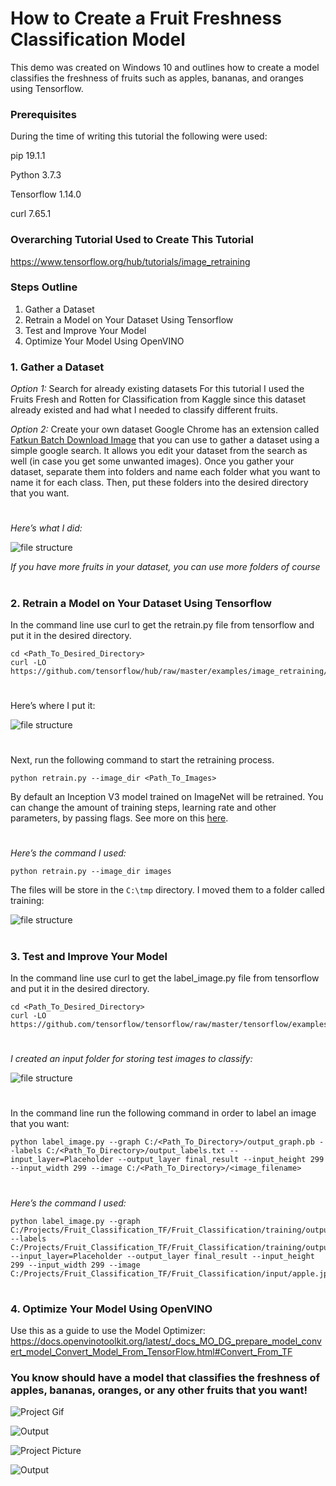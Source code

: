 # How to Create a Fruit Freshness Classification Model

This demo was created on Windows 10 and outlines how to create a model classifies the freshness of fruits such as apples, bananas, and oranges using Tensorflow.

### Prerequisites

During the time of writing this tutorial the following were used:

pip 19.1.1

Python 3.7.3

Tensorflow 1.14.0

curl 7.65.1


### Overarching Tutorial Used to Create This Tutorial

https://www.tensorflow.org/hub/tutorials/image_retraining

### Steps Outline
1.	Gather a Dataset
2.	Retrain a Model on Your Dataset Using Tensorflow
3.	Test and Improve Your Model
4.	Optimize Your Model Using OpenVINO

### 1. Gather a Dataset

*Option 1:* Search for already existing datasets
For this tutorial I used the Fruits Fresh and Rotten for Classification from Kaggle since this dataset already existed and had what I needed to classify different fruits.

*Option 2:* Create your own dataset
Google Chrome has an extension called [Fatkun Batch Download Image](https://chrome.google.com/webstore/detail/fatkun-batch-download-ima/nnjjahlikiabnchcpehcpkdeckfgnohf?hl=en) that you can use to gather a dataset using a simple google search. It allows you edit your dataset from the search as well (in case you get some unwanted images).
Once you gather your dataset, separate them into folders and name each folder what you want to name it for each class. Then, put these folders into the desired directory that you want. 

# 
*Here’s what I did:*

![file structure][image 1]
 
*If you have more fruits in your dataset, you can use more folders of course*
# 


### 2. Retrain a Model on Your Dataset Using Tensorflow

In the command line use curl to get the retrain.py file from tensorflow and put it in the desired directory.

```
cd <Path_To_Desired_Directory>
curl -LO https://github.com/tensorflow/hub/raw/master/examples/image_retraining/retrain.py
```

# 
Here’s where I put it:
 
![file structure][image 2]
# 

Next, run the following command to start the retraining process.
```
python retrain.py --image_dir <Path_To_Images>
```

By default an Inception V3 model trained on ImageNet will be retrained. You can change the amount of training steps, learning rate and other parameters, by passing flags. See more on this [here](https://www.tensorflow.org/hub/tutorials/image_retraining).

# 
*Here’s the command I used:*
```
python retrain.py --image_dir images
```

The files will be store in the ```C:\tmp``` directory. I moved them to a folder called training:

![file structure][image 3]
# 
 
### 3. Test and Improve Your Model

In the command line use curl to get the label_image.py file from tensorflow and put it in the desired directory.
```
cd <Path_To_Desired_Directory>
curl -LO https://github.com/tensorflow/tensorflow/raw/master/tensorflow/examples/label_image/label_image.py
```

# 
*I created an input folder for storing test images to classify:*

![file structure][image 4]
# 
 
In the command line run the following command in order to label an image that you want:

```
python label_image.py --graph C:/<Path_To_Directory>/output_graph.pb --labels C:/<Path_To_Directory>/output_labels.txt --input_layer=Placeholder --output_layer final_result --input_height 299 --input_width 299 --image C:/<Path_To_Directory>/<image_filename>
```

# 
*Here’s the command I used:*
```
python label_image.py --graph C:/Projects/Fruit_Classification_TF/Fruit_Classification/training/output_graph.pb --labels C:/Projects/Fruit_Classification_TF/Fruit_Classification/training/output_labels.txt --input_layer=Placeholder --output_layer final_result --input_height 299 --input_width 299 --image C:/Projects/Fruit_Classification_TF/Fruit_Classification/input/apple.jpg
```
# 

### 4. Optimize Your Model Using OpenVINO
Use this as a guide to use the Model Optimizer:
https://docs.openvinotoolkit.org/latest/_docs_MO_DG_prepare_model_convert_model_Convert_Model_From_TensorFlow.html#Convert_From_TF


### You know should have a model that classifies the freshness of apples, bananas, oranges, or any other fruits that you want!

![Project Gif][image 5]

![Output][image 6]

![Project Picture][image 7]

![Output][image 8]

[image 1]: README_Pictures/1.png
[image 2]: README_Pictures/2.png
[image 3]: README_Pictures/3.png
[image 4]: README_Pictures/4.png
[image 5]: https://github.com/tysonfree/Fruit_Freshness_Classification/blob/master/README_Pictures/project_finished.gif
[image 6]: https://github.com/tysonfree/Fruit_Freshness_Classification/blob/master/README_Pictures/5.PNG
[image 7]: https://github.com/tysonfree/Fruit_Freshness_Classification/blob/master/README_Pictures/6.PNG
[image 8]: https://github.com/tysonfree/Fruit_Freshness_Classification/blob/master/README_Pictures/7.PNG

